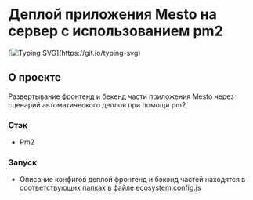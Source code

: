 # Деплой приложения Mesto на сервер с использованием pm2

[![Typing SVG](https://readme-typing-svg.demolab.com?font=Fira+Code&pause=1000&width=600&lines=%D0%9F%D0%BE%D0%B4%D0%B5%D0%BB%D0%B8%D1%81%D1%8C+%D0%BA%D1%80%D0%B0%D1%81%D0%BE%D1%82%D0%BE%D0%B9+%D0%BC%D0%B5%D1%81%D1%82%2C+%D0%B3%D0%B4%D0%B5+%D1%82%D1%8B+%D0%B1%D1%8B%D0%BB!)](https://git.io/typing-svg)

## О проекте

Развертывание фронтенд и бекенд части приложения Mesto через сценарий автоматического деплоя при помощи pm2


### Стэк
- Pm2
  
### Запуск

- Описание конфигов деплой фронтенд и бэкэнд частей находятся в соответствующих папках в  файле ecosystem.config.js 


